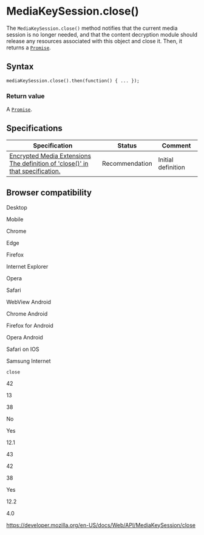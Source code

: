 # MediaKeySession.close()

The `MediaKeySession.close()` method notifies that the current media session is no longer needed, and that the content decryption module should release any resources associated with this object and close it. Then, it returns a [`Promise`](https://developer.mozilla.org/en-US/docs/Web/JavaScript/Reference/Global_Objects/Promise).

## Syntax

    mediaKeySession.close().then(function() { ... });

### Return value

A [`Promise`](https://developer.mozilla.org/en-US/docs/Web/JavaScript/Reference/Global_Objects/Promise).

## Specifications

<table><thead><tr class="header"><th>Specification</th><th>Status</th><th>Comment</th></tr></thead><tbody><tr class="odd"><td><a href="https://w3c.github.io/encrypted-media/#dom-mediakeysession-close">Encrypted Media Extensions<br />
<span class="small">The definition of 'close()' in that specification.</span></a></td><td><span class="spec-rec">Recommendation</span></td><td>Initial definition</td></tr></tbody></table>

## Browser compatibility

Desktop

Mobile

Chrome

Edge

Firefox

Internet Explorer

Opera

Safari

WebView Android

Chrome Android

Firefox for Android

Opera Android

Safari on IOS

Samsung Internet

`close`

42

13

38

No

Yes

12.1

43

42

38

Yes

12.2

4.0

<a href="https://developer.mozilla.org/en-US/docs/Web/API/MediaKeySession/close" class="_attribution-link">https://developer.mozilla.org/en-US/docs/Web/API/MediaKeySession/close</a>
